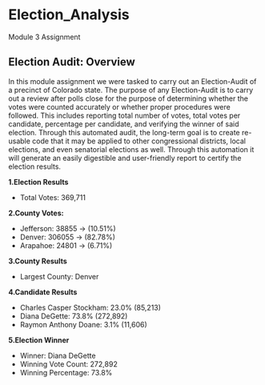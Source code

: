 # Election_Analysis
Module 3 Assignment

## **Election Audit: Overview**

   In this module assignment we were tasked to carry out an Election-Audit of a precinct of Colorado state. The purpose of any Election-Audit is to carry out a review after polls close for the purpose of determining whether the votes were counted accurately or whether proper procedures were followed. This includes reporting total number of votes, total votes per candidate, percentage per candidate, and verifying the winner of said election. Through this automated audit, the long-term goal is to create re-usable code that it may be applied to other congressional districts, local elections, and even senatorial elections as well. Through this automation it will generate an easily digestible and user-friendly report to certify the election results.  

**1.Election Results**
- Total Votes: 369,711

**2.County Votes:**
- Jefferson: 38855 -> (10.51%)
- Denver: 306055 -> (82.78%)
- Arapahoe: 24801 -> (6.71%)

**3.County Results**
- Largest County: Denver

**4.Candidate Results**
- Charles Casper Stockham: 23.0% (85,213)
- Diana DeGette: 73.8% (272,892)
- Raymon Anthony Doane: 3.1% (11,606)

**5.Election Winner**
- Winner: Diana DeGette
- Winning Vote Count: 272,892
- Winning Percentage: 73.8%

